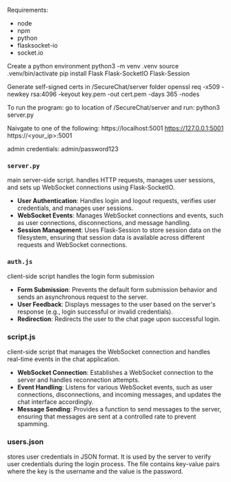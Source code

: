 Requirements:
- node
- npm
- python 
- flasksocket-io
- socket.io

Create a python environment
python3 -m venv .venv
source .venv/bin/activate
pip install Flask Flask-SocketIO Flask-Session

Generate self-signed certs in /SecureChat/server folder
openssl req -x509 -newkey rsa:4096 -keyout key.pem -out cert.pem -days 365 -nodes

To run the program:
go to location of /SecureChat/server and run:
python3 server.py

Naivgate to one of the following:
https://localhost:5001
https://127.0.0.1:5001
https://<your_ip>:5001

admin credentials:
admin/password123

### `server.py`
main server-side script. handles HTTP requests, manages user sessions, and sets up WebSocket connections using Flask-SocketIO.
- **User Authentication**: Handles login and logout requests, verifies user credentials, and manages user sessions.
- **WebSocket Events**: Manages WebSocket connections and events, such as user connections, disconnections, and message handling.
- **Session Management**: Uses Flask-Session to store session data on the filesystem, ensuring that session data is available across different requests and WebSocket connections.

### `auth.js`
client-side script handles the login form submission
- **Form Submission**: Prevents the default form submission behavior and sends an asynchronous request to the server.
- **User Feedback**: Displays messages to the user based on the server's response (e.g., login successful or invalid credentials).
- **Redirection**: Redirects the user to the chat page upon successful login.

### script.js
client-side script that manages the WebSocket connection and handles real-time events in the chat application.
- **WebSocket Connection**: Establishes a WebSocket connection to the server and handles reconnection attempts.
- **Event Handling**: Listens for various WebSocket events, such as user connections, disconnections, and incoming messages, and updates the chat interface accordingly.
- **Message Sending**: Provides a function to send messages to the server, ensuring that messages are sent at a controlled rate to prevent spamming.

### users.json
stores user credentials in JSON format. It is used by the server to verify user credentials during the login process. The file contains key-value pairs where the key is the username and the value is the password.